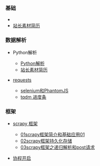 
### 基础

* [](02parsin/Python%20爬虫%20三种数据解析方式.md)
* [站长素材简历](02parsin/test.md)



### 数据解析
* Python解析
    * [Python解析](02parsin/Python%20爬虫%20三种数据解析方式.md)
    * [站长素材简历](02parsin/test.md)


* [requests](requests/requsts.md)
    * [selenium和PhantomJS](requests/selenium和PhantomJS.md)
    * [tqdm 进度条](requests/使用tqdm制作下载进度条.md)

### 框架
* [scrapy 框架]()
    * [01scrapy框架简介和基础应用01](scrapy/01scrapy框架简介和基础应用01.md)
    * [02scrapy框架持久化存储](scrapy/02scrapy框架持久化存储.md)
    * [03scrapy框架之递归解析和post请求](scrapy/03scrapy框架之递归解析和post请求.md)


* [协程开启](coroutine/python-协程-异步-爬虫对比.md)
